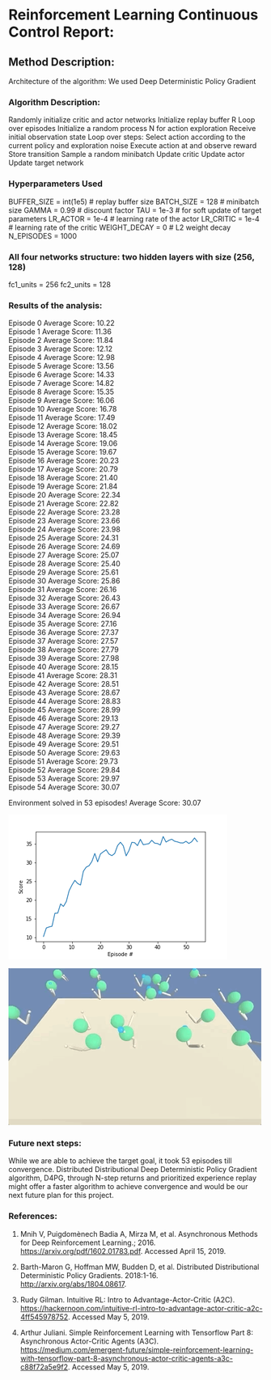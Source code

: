# Reinforcement Learning Continuous Control Report:

## Method Description:
Architecture of the algorithm:
We used Deep Deterministic Policy Gradient

### Algorithm Description:
Randomly initialize critic and actor networks
Initialize replay buffer R
Loop over episodes
  Initialize a random process N for action exploration
  Receive initial observation state
  Loop over steps:
    Select action according to the current policy and exploration noise
    Execute action at and observe reward
    Store transition
    Sample a random minibatch
    Update critic
    Update actor
    Update target network


### Hyperparameters Used
BUFFER_SIZE = int(1e5)  # replay buffer size
BATCH_SIZE = 128        # minibatch size
GAMMA = 0.99            # discount factor
TAU = 1e-3              # for soft update of target parameters
LR_ACTOR = 1e-4         # learning rate of the actor
LR_CRITIC = 1e-4        # learning rate of the critic
WEIGHT_DECAY = 0        # L2 weight decay
N_EPISODES = 1000

### All four networks structure: two hidden layers with size (256, 128)
fc1_units = 256
fc2_units = 128

### Results of the analysis:
Episode 0	Average Score: 10.22  
Episode 1	Average Score: 11.36  
Episode 2	Average Score: 11.84  
Episode 3	Average Score: 12.12  
Episode 4	Average Score: 12.98  
Episode 5	Average Score: 13.56  
Episode 6	Average Score: 14.33  
Episode 7	Average Score: 14.82  
Episode 8	Average Score: 15.35  
Episode 9	Average Score: 16.06  
Episode 10	Average Score: 16.78  
Episode 11	Average Score: 17.49  
Episode 12	Average Score: 18.02  
Episode 13	Average Score: 18.45  
Episode 14	Average Score: 19.06  
Episode 15	Average Score: 19.67  
Episode 16	Average Score: 20.23  
Episode 17	Average Score: 20.79  
Episode 18	Average Score: 21.40  
Episode 19	Average Score: 21.84  
Episode 20	Average Score: 22.34  
Episode 21	Average Score: 22.82  
Episode 22	Average Score: 23.28  
Episode 23	Average Score: 23.66  
Episode 24	Average Score: 23.98  
Episode 25	Average Score: 24.31  
Episode 26	Average Score: 24.69  
Episode 27	Average Score: 25.07  
Episode 28	Average Score: 25.40  
Episode 29	Average Score: 25.61  
Episode 30	Average Score: 25.86  
Episode 31	Average Score: 26.16  
Episode 32	Average Score: 26.43  
Episode 33	Average Score: 26.67  
Episode 34	Average Score: 26.94  
Episode 35	Average Score: 27.16  
Episode 36	Average Score: 27.37  
Episode 37	Average Score: 27.57  
Episode 38	Average Score: 27.79  
Episode 39	Average Score: 27.98  
Episode 40	Average Score: 28.15  
Episode 41	Average Score: 28.31  
Episode 42	Average Score: 28.51  
Episode 43	Average Score: 28.67  
Episode 44	Average Score: 28.83  
Episode 45	Average Score: 28.99  
Episode 46	Average Score: 29.13  
Episode 47	Average Score: 29.27  
Episode 48	Average Score: 29.39  
Episode 49	Average Score: 29.51  
Episode 50	Average Score: 29.63  
Episode 51	Average Score: 29.73  
Episode 52	Average Score: 29.84  
Episode 53	Average Score: 29.97  
Episode 54	Average Score: 30.07  

Environment solved in 53 episodes!	Average Score: 30.07  

![png](model.png)  

![Agent](./model_test.gif)  

### Future next steps:
While we are able to achieve the target goal, it took 53 episodes till convergence. Distributed Distributional Deep Deterministic Policy Gradient algorithm, D4PG, through N-step returns and prioritized experience replay might offer a faster algorithm to achieve convergence and would be our next future plan for this project.

### References:
1. Mnih V, Puigdomènech Badia A, Mirza M, et al. Asynchronous Methods for Deep Reinforcement Learning.; 2016. https://arxiv.org/pdf/1602.01783.pdf. Accessed April 15, 2019.

2. Barth-Maron G, Hoffman MW, Budden D, et al. Distributed Distributional Deterministic Policy Gradients. 2018:1-16. http://arxiv.org/abs/1804.08617.

3. Rudy Gilman. Intuitive RL: Intro to Advantage-Actor-Critic (A2C). https://hackernoon.com/intuitive-rl-intro-to-advantage-actor-critic-a2c-4ff545978752. Accessed May 5, 2019.

4. Arthur Juliani. Simple Reinforcement Learning with Tensorflow Part 8: Asynchronous Actor-Critic Agents (A3C). https://medium.com/emergent-future/simple-reinforcement-learning-with-tensorflow-part-8-asynchronous-actor-critic-agents-a3c-c88f72a5e9f2. Accessed May 5, 2019.
